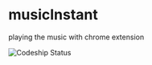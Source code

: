 musicInstant
============

playing the music with chrome extension

![Codeship Status](https://www.codeship.io/projects/b9cc5eb0-c8a7-0131-8d7d-623a5e07b687/status)

